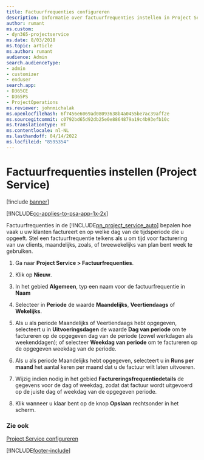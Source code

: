 ```yaml
---
title: Factuurfrequenties configureren
description: Informatie over factuurfrequenties instellen in Project Service
author: rumant
ms.custom:
- dyn365-projectservice
ms.date: 8/03/2018
ms.topic: article
ms.author: rumant
audience: Admin
search.audienceType:
- admin
- customizer
- enduser
search.app:
- D365CE
- D365PS
- ProjectOperations
ms.reviewer: johnmichalak
ms.openlocfilehash: 6f7456e6069ad08093638b4a0455be7ac39aff2e
ms.sourcegitcommit: c0792bd65d92db25e0e8864879a19c4b93efb10c
ms.translationtype: HT
ms.contentlocale: nl-NL
ms.lasthandoff: 04/14/2022
ms.locfileid: "8595354"
---
```

# <a name="set-up-invoice-frequencies-project-service"></a>Factuurfrequenties instellen (Project Service)

[!include [banner](../includes/psa-now-project-operations.md)]

[!INCLUDE[cc-applies-to-psa-app-1x-2x](../includes/cc-applies-to-psa-app-1x-2x.md)]

Factuurfrequenties in de [!INCLUDE[pn_project_service_auto](../includes/pn-project-service-auto.md)] bepalen hoe vaak u uw klanten factureert en op welke dag van de tijdsperiode die u opgeeft. Stel een factuurfrequentie telkens als u om tijd voor facturering van uw clients, maandelijks, zoals, of tweewekelijks van plan bent week te gebruiken.  
  
1.  Ga naar **Project Service > Factuurfrequenties**.  
  
2.  Klik op **Nieuw**.  
  
3.  In het gebied **Algemeen**, typ een naam voor de factuurfrequentie in **Naam**  
  
4.  Selecteer in **Periode** de waarde **Maandelijks**, **Veertiendaags** of **Wekelijks**.  
  
5.  Als u als periode Maandelijks of Veertiendaags hebt opgegeven, selecteert u in **Uitvoeringsdagen** de waarde **Dag van periode** om te factureren op de opgegeven dag van de periode (zowel werkdagen als weekenddagen); of selecteer **Weekdag van periode** om te factureren op de opgegeven weekdag van de periode.  
  
6.  Als u als periode Maandelijks hebt opgegeven, selecteert u in **Runs per maand** het aantal keren per maand dat u de factuur wilt laten uitvoeren.  
  
7.  Wijzig indien nodig in het gebied **Factureringsfrequentiedetails** de gegevens voor de dag of weekdag, zodat dat factuur wordt uitgevoerd op de juiste dag of weekdag van de opgegeven periode.  
  
8.  Klik wanneer u klaar bent op de knop **Opslaan** rechtsonder in het scherm.  
  
### <a name="see-also"></a>Zie ook  
 [Project Service configureren](../psa/configure.md)


[!INCLUDE[footer-include](../includes/footer-banner.md)]
